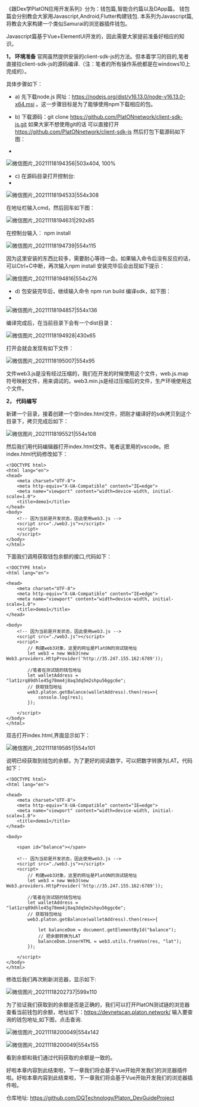 《跟Dex学PlatON应用开发系列》分为：钱包篇,智能合约篇以及DApp篇。
钱包篇会分别教会大家用Javascript,Android,Flutter构建钱包.
本系列为Javascript篇, 将教会大家构建一个类似Samurai的浏览器插件钱包。

   Javascript篇基于Vue+ElementUI开发的，因此需要大家提前准备好相应的知识。

**1，	环境准备**
官网虽然提供安装的client-sdk-js的方法。但本着学习的目的,笔者直接拉client-sdk-js的源码编译.（注：笔者的所有操作系统都是在windows10上完成的）。

具体步骤如下： 
* a)	先下载node.js 网址：https://nodejs.org/dist/v16.13.0/node-v16.13.0-x64.msi 。这一步骤目标是为了能够使用npm下载相应的包。

* b)	下载源码：git clone https://github.com/PlatONnetwork/client-sdk-js.git  如果大家不想使用git的话 可以直接打开 https://github.com/PlatONnetwork/client-sdk-js  然后打包下载源码如下图：
* 
![微信图片_20211118194356|503x404, 100%](./image/9e60c4de133be6dfe7a70c463870f61d795f150f.png) 

* c) 	在源码目录打开控制台:
* 
![微信图片_20211118194533|554x308](./image/6cf533c1dd18a523ae4a846843c46c347d09095b.png) 

在地址栏输入cmd，然后回车如下图：

![微信图片_20211118194631|292x85](./image/2422cf4dd606ebcc6e4660b0faa652858cc49f8a.png) 

在控制台输入： npm install

![微信图片_20211118194739|554x115](./image/0d1ba09c57dd4f309b92dc29673a38092d66a01e.png) 

因为这里安装的东西比较多，需要耐心等待一会。如果输入命令后没有反应的话，可以Ctrl+C中断，再次输入npm install
安装完毕后会出现如下提示：

![微信图片_20211118194816|554x276](./image/ab74fe71dd1686804279ab5a8048453d7e30d72c.png) 

* d)	包安装完毕后，继续输入命令 npm run build 编译sdk，如下图：
* 
![微信图片_20211118194857|554x136](./image/dd5795ec5313eab98dd8b0b5043a61084fb79e24.png) 

编译完成后，在当前目录下会有一个dist目录：

![微信图片_20211118194928|430x65](./image/bfb6b08e07e16c7c0b424550839254152b4a8f4c.png) 

打开会就会发现有如下文件：

![微信图片_20211118195007|554x95](./image/9d6c8a5114d1a765b1f8d862a7e3b7d8baba452e.png) 

文件web3.js是没有经过压缩的，我们在开发的时候使用这个文件，web.js.map符号映射文件，用来调试的。web3.min.js是经过压缩后的文件，生产环境使用这个文件。

**2，	代码编写**

新建一个目录，接着创建一个空index.html文件，把刚才编译好的sdk拷贝到这个目录下，拷贝完成后如下：

![微信图片_20211118195521|554x108](./image/829614e315bc766cefc8ed34592923d72fb6ca8b.png) 

然后我们用代码编辑器打开index.html文件。笔者这里用的vscode。把index.html代码修改如下：

```
<!DOCTYPE html>
<html lang="en">
<head>
    <meta charset="UTF-8">
    <meta http-equiv="X-UA-Compatible" content="IE=edge">
    <meta name="viewport" content="width=device-width, initial-scale=1.0">
    <title>demo1</title>
</head>
<body>
    <!-- 因为当前是开发状态，因此使用web3.js -->
    <script src="./web3.js"></script>
    <script>
    </script>
</body>
</html>
```
下面我们调用获取钱包余额的接口,代码如下：
```
<!DOCTYPE html>
<html lang="en">

<head>
    <meta charset="UTF-8">
    <meta http-equiv="X-UA-Compatible" content="IE=edge">
    <meta name="viewport" content="width=device-width, initial-scale=1.0">
    <title>demo1</title>
</head>

<body>
    <!-- 因为当前是开发状态，因此使用web3.js -->
    <script src="./web3.js"></script>
    <script>
        // 构建web3对象，这里的网址是PlatON的测试链地址
        let web3 = new Web3(new Web3.providers.HttpProvider('http://35.247.155.162:6789'));

        //笔者在测试链的钱包地址
        let walletAddress = "lat1zrq89dhle45g78mm4j8aq3dq5m2shpu56ggc6e";
        // 获取钱包地址
        web3.platon.getBalance(walletAddress).then(res=>{
            console.log(res);
        });

    </script>
</body>
</html>
```
双击打开index.html,界面显示如下：

![微信图片_20211118195851|554x101](./image/20e4cffaf039c9bcc0398df468cd01ae48028867.png)

说明已经获取到钱包的余额，为了更好的阅读数字，可以把数字转换为LAT。代码如下：
```
<!DOCTYPE html>
<html lang="en">

<head>
    <meta charset="UTF-8">
    <meta http-equiv="X-UA-Compatible" content="IE=edge">
    <meta name="viewport" content="width=device-width, initial-scale=1.0">
    <title>demo1</title>
</head>

<body>

    <span id="balance"></span>

    <!-- 因为当前是开发状态，因此使用web3.js -->
    <script src="./web3.js"></script>
    <script>
        // 构建web3对象，这里的网址是PlatON的测试链地址
        let web3 = new Web3(new Web3.providers.HttpProvider('http://35.247.155.162:6789'));

        //笔者在测试链的钱包地址
        let walletAddress = "lat1zrq89dhle45g78mm4j8aq3dq5m2shpu56ggc6e";
        // 获取钱包地址
        web3.platon.getBalance(walletAddress).then(res=>{

            let balanceDom = document.getElementById("balance");
            // 把余额转换为LAT
            balanceDom.innerHTML = web3.utils.fromVon(res, "lat");
        });

    </script>
</body>
</html>
```
修改后我们再次刷新浏览器，显示如下:

![微信图片_20211118202737|599x110](./image/22f72e1d7f93e9e18d514bd89b01fd1cae4ce40b.png) 

为了验证我们获取到的余额是否是正确的，我们可以打开PlatON测试链的浏览器查看当前钱包的余额，地址如下：https://devnetscan.platon.network/
输入要查询的钱包地址,如下图，点击查询.

![微信图片_20211118200049|554x142](./image/332c2a0c73ec63070ba6c4aaacb6182acff74ce5.png) 

![微信图片_20211118200049|554x155](./image/ac0f5ee200bda3289ad5e8268b57b018e3bc8ab6.png) 

看到余额和我们通过代码获取的余额是一致的。

好啦本章内容到此结束啦，下一章我们将会基于Vue开始开发我们的浏览器插件啦。好啦本章内容到此结束啦，下一章我们将会基于Vue开始开发我们的浏览器插件啦。

仓库地址: https://github.com/DQTechnology/Platon_DevGuideProject
